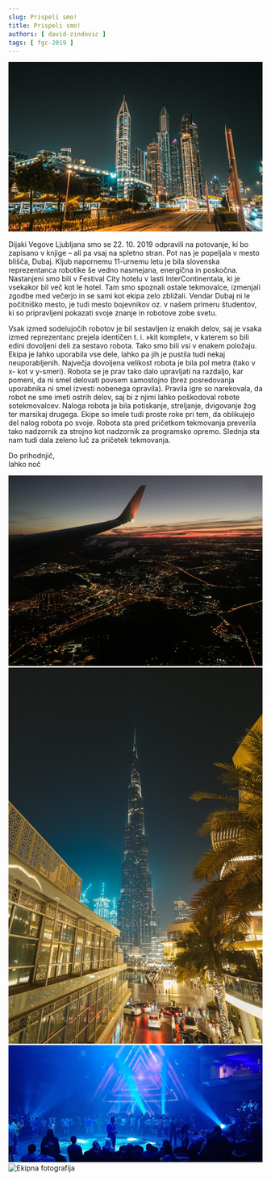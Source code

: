 ```yaml
---
slug: Prispeli smo!
title: Prispeli smo!
authors: [ david-zindovic ]
tags: [ fgc-2019 ]
---
```


![Dubaj](img/dubaj.jpg)

Dijaki Vegove Ljubljana smo se 22. 10. 2019 odpravili na potovanje, ki bo zapisano v knjige – ali
pa vsaj na spletno stran. Pot nas je popeljala v mesto blišča, Dubaj. Kljub napornemu 11-urnemu
letu je bila slovenska reprezentanca robotike še vedno nasmejana, energična in poskočna. <!-- truncate -->
Nastanjeni smo bili v Festival City hotelu v lasti InterContinentala, ki je vsekakor bil več
kot le hotel. Tam smo spoznali ostale tekmovalce, izmenjali zgodbe med večerjo in se sami kot
ekipa zelo zbližali. Vendar Dubaj ni le počitniško mesto, je tudi mesto bojevnikov oz. v našem
primeru študentov, ki so pripravljeni pokazati svoje znanje in robotove zobe svetu.

Vsak izmed sodelujočih robotov je bil sestavljen iz enakih delov, saj je vsaka izmed reprezentanc
prejela identičen t. i. »kit komplet«, v katerem so bili edini dovoljeni deli za sestavo robota.
Tako smo bili vsi v enakem položaju. Ekipa je lahko uporabila vse dele, lahko pa jih je pustila
tudi nekaj neuporabljenih. Največja dovoljena velikost robota je bila pol metra (tako v x- kot v
y-smeri). Robota se je prav tako dalo upravljati na razdaljo, kar pomeni, da ni smel delovati
povsem samostojno (brez posredovanja uporabnika ni smel izvesti nobenega opravila). Pravila igre
so narekovala, da robot ne sme imeti ostrih delov, saj bi z njimi lahko poškodoval robote sotekmovalcev.
Naloga robota je bila potiskanje, streljanje, dvigovanje žog ter marsikaj drugega. Ekipe so imele
tudi proste roke pri tem, da oblikujejo del nalog robota po svoje. Robota sta pred pričetkom tekmovanja
preverila tako nadzornik za strojno kot nadzornik za programsko opremo. Slednja sta nam tudi dala
zeleno luč za pričetek tekmovanja.

Do prihodnjič, <br />
lahko noč

![Letalo](img/letalo.jpg)
![Burj Khalifa](img/velikaSvetlecaZgradba.jpg)
![Blue perfomance](img/modro.jpg)
![Ekipna fotografija](img/ekipa.jpg)
